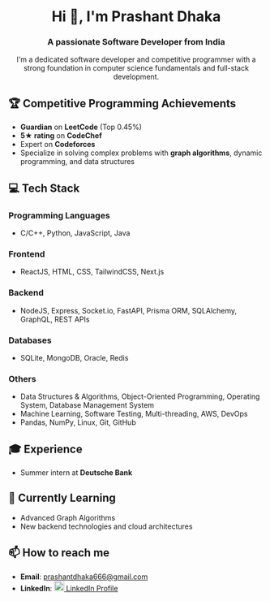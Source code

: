 
<h1 align="center">Hi 👋, I'm Prashant Dhaka</h1>
<h3 align="center">A passionate Software Developer from India</h3>

<p align="center">
    I'm a dedicated software developer and competitive programmer with a strong foundation in computer science fundamentals and full-stack development.
</p>

<h2>🏆 Competitive Programming Achievements</h2>
<ul>
    <li><strong>Guardian</strong> on <strong>LeetCode</strong> (Top 0.45%)</li>
    <li><strong>5★ rating</strong> on <strong>CodeChef</strong></li>
    <li>Expert on <strong>Codeforces</strong></li>
    <li>Specialize in solving complex problems with <strong>graph algorithms</strong>, dynamic programming, and data structures</li>
</ul>

<h2>💻 Tech Stack</h2>
<h3>Programming Languages</h3>
<ul>
    <li>C/C++, Python, JavaScript, Java</li>
</ul>

<h3>Frontend</h3>
<ul>
    <li>ReactJS, HTML, CSS, TailwindCSS, Next.js</li>
</ul>

<h3>Backend</h3>
<ul>
    <li>NodeJS, Express, Socket.io, FastAPI, Prisma ORM, SQLAlchemy, GraphQL, REST APIs</li>
</ul>

<h3>Databases</h3>
<ul>
    <li>SQLite, MongoDB, Oracle, Redis</li>
</ul>

<h3>Others</h3>
<ul>
    <li>Data Structures & Algorithms, Object-Oriented Programming, Operating System, Database Management System</li>
    <li>Machine Learning, Software Testing, Multi-threading, AWS, DevOps</li>
    <li>Pandas, NumPy, Linux, Git, GitHub</li>
</ul>

<h2>🎓 Experience</h2>
<ul>
    <li>Summer intern at <strong>Deutsche Bank</strong></li>
</ul>

<h2>🌱 Currently Learning</h2>
<ul>
    <li>Advanced Graph Algorithms</li>
    <li>New backend technologies and cloud architectures</li>
</ul>

<h2>📫 How to reach me</h2>
<ul>
    <li><strong>Email</strong>: <a href="mailto:prashantdhaka666@gmail.com">prashantdhaka666@gmail.com</a></li>
    <li><strong>LinkedIn</strong>: <a href="https://www.linkedin.com/in/prashant-dhaka-1709a722a/">
<img src="https://cdn.jsdelivr.net/gh/devicons/devicon/icons/linkedin/linkedin-original.svg" alt="LinkedIn Logo" width="20" height="20"/> LinkedIn Profile</a></li>

</ul>


</body>
</html>



<!--
**Prashantdhaka23/Prashantdhaka23** is a ✨ _special_ ✨ repository because its `README.md` (this file) appears on your GitHub profile.

Here are some ideas to get you started:

- 🔭 I’m currently working on ...
- 🌱 I’m currently learning ...
- 👯 I’m looking to collaborate on ...
- 🤔 I’m looking for help with ...
- 💬 Ask me about ...
- 📫 How to reach me: ...
- 😄 Pronouns: ...
- ⚡ Fun fact: ...
-->
